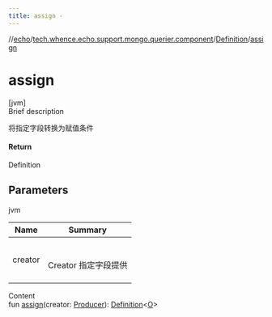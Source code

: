 ```yaml
---
title: assign -
---
```

//[echo](../../index.md)/[tech.whence.echo.support.mongo.querier.component](../index.md)/[Definition](index.md)/[assign](assign.md)



# assign  
[jvm]  
Brief description  


将指定字段转换为赋值条件



#### Return  


Definition



## Parameters  
  
jvm  
  
|  Name|  Summary| 
|---|---|
| creator| <br><br>Creator<JsonObject> 指定字段提供<br><br>
  
  
Content  
fun [assign](assign.md)(creator: [Producer](../../tech.whence.echo.function/-producer/index.md)<JsonObject>): [Definition](index.md)<[O](index.md)>  



